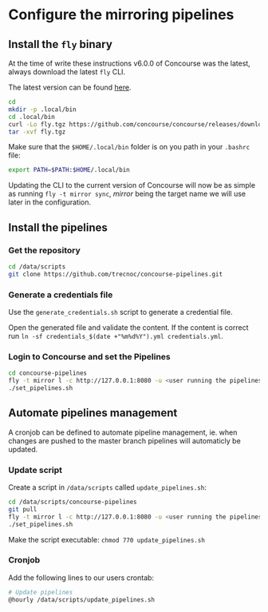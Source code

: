 # Configure the mirroring pipelines

## Install the `fly` binary

At the time of write these instructions v6.0.0 of Concourse was the latest,
always download the latest `fly` CLI.

The latest version can be found [here](https://github.com/concourse/concourse/releases/latest).

```bash
cd
mkdir -p .local/bin
cd .local/bin
curl -Lo fly.tgz https://github.com/concourse/concourse/releases/download/v6.0.0/fly-6.0.0-linux-amd64.tgz
tar -xvf fly.tgz
```

Make sure that the `$HOME/.local/bin` folder is on you path in your `.bashrc` file:

```bash
export PATH=$PATH:$HOME/.local/bin
```

Updating the CLI to the current version of Concourse will now be as simple as
running `fly -t mirror sync`, _mirror_ being the target name we will use later in
the configuration.

## Install the pipelines

### Get the repository

```bash
cd /data/scripts
git clone https://github.com/trecnoc/concourse-pipelines.git
```

### Generate a credentials file

Use the `generate_credentials.sh` script to generate a credential file.

Open the generated file and validate the content. If the content is correct run
`ln -sf credentials_$(date +"%m%d%Y").yml credentials.yml`.

### Login to Concourse and set the Pipelines

```bash
cd concourse-pipelines
fly -t mirror l -c http://127.0.0.1:8080 -u <user running the pipelines> -p <password from syspass>
./set_pipelines.sh
```

## Automate pipelines management

A cronjob can be defined to automate pipeline management, ie. when changes are
pushed to the master branch pipelines will automaticly be updated.

### Update script

Create a script in `/data/scripts` called `update_pipelines.sh`:

```bash
cd /data/scripts/concourse-pipelines
git pull
fly -t mirror l -c http://127.0.0.1:8080 -u <user running the pipelines> -p <password from syspass>
./set_pipelines.sh
```

Make the script executable: `chmod 770 update_pipelines.sh`

### Cronjob

Add the following lines to our users crontab:

```bash
# Update pipelines
@hourly /data/scripts/update_pipelines.sh
```
